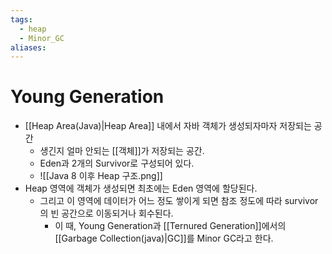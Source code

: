 ```yaml
---
tags:
  - heap
  - Minor_GC
aliases:
---
```


# Young Generation
- [[Heap Area(Java)|Heap Area]] 내에서 자바 객체가 생성되자마자 저장되는 공간
	- 생긴지 얼마 안되는 [[객체]]가 저장되는 공간.
	- Eden과 2개의 Survivor로 구성되어 있다. 
	- ![[Java 8 이후 Heap 구조.png]]
- Heap 영역에 객체가 생성되면 최초에는 Eden 영역에 할당된다.
	- 그리고 이 영역에 데이터가 어느 정도 쌓이게 되면 참조 정도에 따라 survivor의 빈 공간으로 이동되거나 회수된다.
		- 이 때, Young Generation과 [[Ternured Generation]]에서의 [[Garbage Collection(java)|GC]]를 Minor GC라고 한다. 